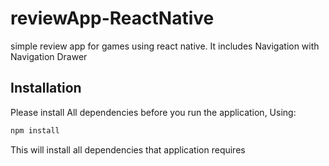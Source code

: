 # reviewApp-ReactNative
simple review app for games using react native. It includes Navigation with Navigation Drawer

## Installation
Please install All dependencies before you run the application, Using: 
```bash
npm install
```
This will install all dependencies that application requires
